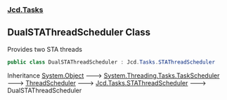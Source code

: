 ### [Jcd.Tasks](Jcd.Tasks.md 'Jcd.Tasks')

## DualSTAThreadScheduler Class

Provides two STA threads

```csharp
public class DualSTAThreadScheduler : Jcd.Tasks.STAThreadScheduler
```

Inheritance [System.Object](https://docs.microsoft.com/en-us/dotnet/api/System.Object 'System.Object') &#129106; [System.Threading.Tasks.TaskScheduler](https://docs.microsoft.com/en-us/dotnet/api/System.Threading.Tasks.TaskScheduler 'System.Threading.Tasks.TaskScheduler') &#129106; [ThreadScheduler](Jcd.Tasks.ThreadScheduler.md 'Jcd.Tasks.ThreadScheduler') &#129106; [Jcd.Tasks.STAThreadScheduler](https://docs.microsoft.com/en-us/dotnet/api/Jcd.Tasks.STAThreadScheduler 'Jcd.Tasks.STAThreadScheduler') &#129106; DualSTAThreadScheduler